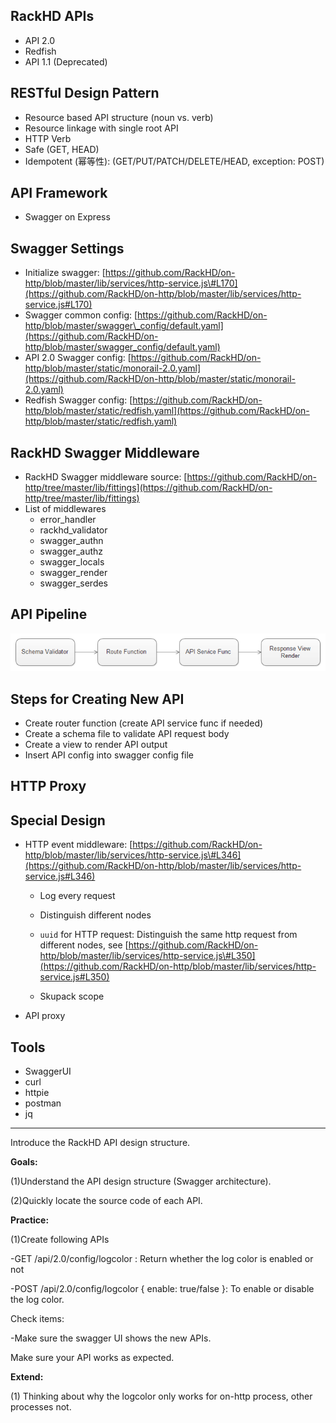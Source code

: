 ## RackHD APIs

* API 2.0
* Redfish
* API 1.1 \(Deprecated\)

## RESTful Design Pattern

* Resource based API structure \(noun vs. verb\)
* Resource linkage with single root API
* HTTP Verb
* Safe \(GET, HEAD\)
* Idempotent \(幂等性\): \(GET/PUT/PATCH/DELETE/HEAD, exception: POST\)

## API Framework

* Swagger on Express

## Swagger Settings

* Initialize swagger: [https://github.com/RackHD/on-http/blob/master/lib/services/http-service.js\#L170](https://github.com/RackHD/on-http/blob/master/lib/services/http-service.js#L170)
* Swagger common config: [https://github.com/RackHD/on-http/blob/master/swagger\_config/default.yaml](https://github.com/RackHD/on-http/blob/master/swagger_config/default.yaml)
* API 2.0 Swagger config: [https://github.com/RackHD/on-http/blob/master/static/monorail-2.0.yaml](https://github.com/RackHD/on-http/blob/master/static/monorail-2.0.yaml)
* Redfish Swagger config: [https://github.com/RackHD/on-http/blob/master/static/redfish.yaml](https://github.com/RackHD/on-http/blob/master/static/redfish.yaml)

## RackHD Swagger Middleware

* RackHD Swagger middleware source: [https://github.com/RackHD/on-http/tree/master/lib/fittings](https://github.com/RackHD/on-http/tree/master/lib/fittings)
* List of middlewares
  * error\_handler
  * rackhd\_validator
  * swagger\_authn
  * swagger\_authz
  * swagger\_locals
  * swagger\_render
  * swagger\_serdes

## API Pipeline

![](/assets/api-pipeline.png)

## Steps for Creating New API

* Create router function \(create API service func if needed\)
* Create a schema file to validate API request body
* Create a view to render API output
* Insert API config into swagger config file

## HTTP Proxy



## Special Design

* HTTP event middleware: [https://github.com/RackHD/on-http/blob/master/lib/services/http-service.js\#L346](https://github.com/RackHD/on-http/blob/master/lib/services/http-service.js#L346)
  * Log every request

  * Distinguish different nodes

  * `uuid` for HTTP request: Distinguish the same http request from different nodes, see [https://github.com/RackHD/on-http/blob/master/lib/services/http-service.js\#L350](https://github.com/RackHD/on-http/blob/master/lib/services/http-service.js#L350) 

  * Skupack scope

* API proxy

## Tools

* SwaggerUI
* curl
* httpie
* postman
* jq



---

Introduce the RackHD API design structure.

**Goals:**

\(1\)Understand the API design structure \(Swagger architecture\).

\(2\)Quickly locate the source code of each API.

**Practice:**

\(1\)Create following APIs

-GET /api/2.0/config/logcolor : Return whether the log color is enabled or not

-POST /api/2.0/config/logcolor { enable: true/false }: To enable or disable the log color.

Check items:

-Make sure the swagger UI shows the new APIs.

Make sure your API works as expected.

**Extend:**

\(1\) Thinking about why the logcolor only works for on-http process, other processes not.

